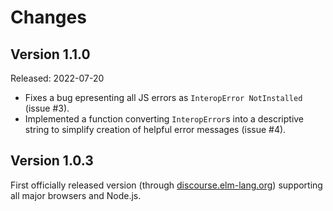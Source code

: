 Changes
=======


## Version 1.1.0

Released: 2022-07-20
* Fixes a bug epresenting all JS errors as `InteropError NotInstalled` (issue #3).
* Implemented a function converting `InteropError`s into a descriptive string to simplify creation of helpful error messages (issue #4).

## Version 1.0.3

First officially released version (through [discourse.elm-lang.org](https://discourse.elm-lang.org/t/elm-taskport-wrap-calls-to-javascript-functions-in-a-browser-or-node-js-as-elm-tasks/8509/5)) supporting all major browsers and Node.js.